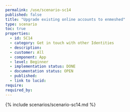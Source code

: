 ```yaml
---
permalink: /use/scenario-sc14
published: false
title: "Upgrade existing online accounts to enmeshed"
type: scenario
toc: true
properties:
  - id: SC14
  - category: Get in touch with other Identities
  - description:
  - customer: All
  - component: App
  - level: Beginner
  - implementation status: DONE
  - documentation status: OPEN
  - published:
  - link to lucid:
require:
required_by:
---
```


{% include scenarios/scenario-sc14.md %}
